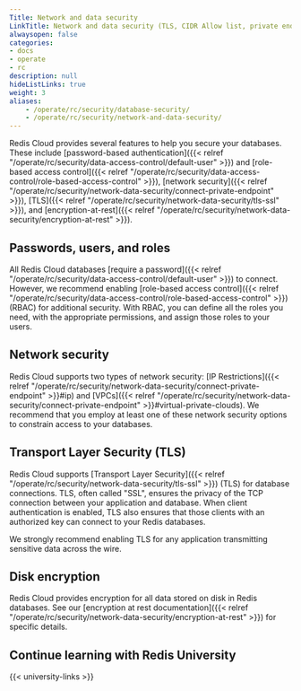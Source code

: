 ```yaml
---
Title: Network and data security
LinkTitle: Network and data security (TLS, CIDR Allow list, private endpoint connectivity, encryption)
alwaysopen: false
categories:
- docs
- operate
- rc
description: null
hideListLinks: true
weight: 3
aliases:
    - /operate/rc/security/database-security/
    - /operate/rc/security/network-and-data-security/
---
```


Redis Cloud provides several features to help you secure your databases. These include
[password-based authentication]({{< relref "/operate/rc/security/data-access-control/default-user" >}}) and [role-based access control]({{< relref "/operate/rc/security/data-access-control/role-based-access-control" >}}),
[network security]({{< relref "/operate/rc/security/network-data-security/connect-private-endpoint" >}}), [TLS]({{< relref "/operate/rc/security/network-data-security/tls-ssl" >}}), and [encryption-at-rest]({{< relref "/operate/rc/security/network-data-security/encryption-at-rest" >}}).

## Passwords, users, and roles

All Redis Cloud databases [require a password]({{< relref "/operate/rc/security/data-access-control/default-user" >}}) to connect. However, we recommend enabling [role-based access control]({{< relref "/operate/rc/security/data-access-control/role-based-access-control" >}}) (RBAC) for additional security. With RBAC, you can define
all the roles you need, with the appropriate permissions, and assign those roles
to your users.

## Network security

Redis Cloud supports two types of network security: [IP Restrictions]({{< relref "/operate/rc/security/network-data-security/connect-private-endpoint" >}}#ip) and [VPCs]({{< relref "/operate/rc/security/network-data-security/connect-private-endpoint" >}}#virtual-private-clouds). We recommend that you employ at least one of these network security options to constrain access to your databases.

## Transport Layer Security (TLS)

Redis Cloud supports [Transport Layer Security]({{< relref "/operate/rc/security/network-data-security/tls-ssl" >}}) (TLS) for database connections. TLS, often called "SSL", ensures the privacy of the TCP connection between your application and database. When client
authentication is enabled, TLS also ensures that those clients with an authorized key can connect to your Redis databases.

We strongly recommend enabling TLS for any application transmitting sensitive data across the wire.

## Disk encryption

Redis Cloud provides encryption for all data stored on disk in Redis databases. See our [encryption at rest documentation]({{< relref "/operate/rc/security/network-data-security/encryption-at-rest" >}}) for specific details.

## Continue learning with Redis University

{{< university-links >}}
